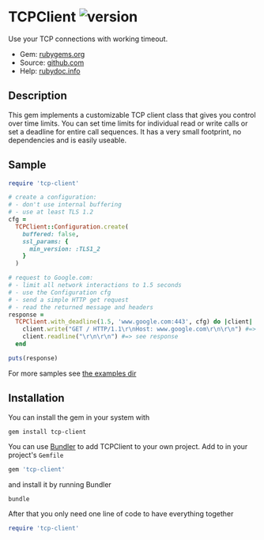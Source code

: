 # TCPClient ![version](https://img.shields.io/gem/v/tcp-client?label=)

Use your TCP connections with working timeout.

- Gem: [rubygems.org](https://rubygems.org/gems/tcp-client)
- Source: [github.com](https://github.com/mblumtritt/tcp-client)
- Help: [rubydoc.info](https://rubydoc.info/gems/tcp-client/TCPClient)

## Description

This gem implements a customizable TCP client class that gives you control over time limits. You can set time limits for individual read or write calls or set a deadline for entire call sequences.
It has a very small footprint, no dependencies and is easily useable.

## Sample

```ruby
require 'tcp-client'

# create a configuration:
# - don't use internal buffering
# - use at least TLS 1.2
cfg =
  TCPClient::Configuration.create(
    buffered: false,
    ssl_params: {
      min_version: :TLS1_2
    }
  )

# request to Google.com:
# - limit all network interactions to 1.5 seconds
# - use the Configuration cfg
# - send a simple HTTP get request
# - read the returned message and headers
response =
  TCPClient.with_deadline(1.5, 'www.google.com:443', cfg) do |client|
    client.write("GET / HTTP/1.1\r\nHost: www.google.com\r\n\r\n") #=> 40
    client.readline("\r\n\r\n") #=> see response
  end

puts(response)
```

For more samples see [the examples dir](./examples)

## Installation

You can install the gem in your system with

```shell
gem install tcp-client
```

You can use [Bundler](http://gembundler.com/) to add TCPClient to your own project. Add to in your project's `Gemfile`

```ruby
gem 'tcp-client'
```

and install it by running Bundler

```shell
bundle
```

After that you only need one line of code to have everything together

```ruby
require 'tcp-client'
```
